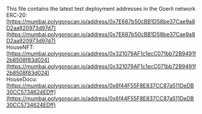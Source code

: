 This file contains the latest test deployment addresses in the Goerli network<br/>ERC-20: [https://mumbai.polygonscan.io/address/0x7E687b50cBB1D58be37Cae9a8D2aa920973d97d7](https://mumbai.polygonscan.io/address/0x7E687b50cBB1D58be37Cae9a8D2aa920973d97d7)<br/>HouseNFT: [https://mumbai.polygonscan.io/address/0x321079AF1c1ecC071bb72B9491f2b8508f83d024](https://mumbai.polygonscan.io/address/0x321079AF1c1ecC071bb72B9491f2b8508f83d024)<br/>HouseDocu: [https://mumbai.polygonscan.io/address/0x6f44F55F8E837CC87a511DeDB30CC5734624EDff](https://mumbai.polygonscan.io/address/0x6f44F55F8E837CC87a511DeDB30CC5734624EDff)<br/>